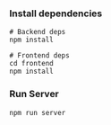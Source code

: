 ### Install dependencies

```
# Backend deps
npm install

# Frontend deps
cd frontend
npm install
```

### Run Server

```
npm run server
```

